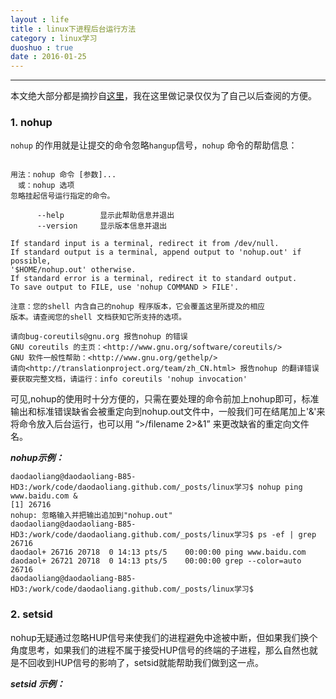 ```yaml
---
layout : life
title : linux下进程后台运行方法
category : linux学习
duoshuo : true
date : 2016-01-25
---
```



******

本文绝大部分都是摘抄自[这里](https://www.ibm.com/developerworks/cn/linux/l-cn-nohup/)，我在这里做记录仅仅为了自己以后查阅的方便。

<!-- more -->

### 1. nohup

`nohup` 的作用就是让提交的命令忽略`hangup`信号，`nohup` 命令的帮助信息：

```

用法：nohup 命令 [参数]...
　或：nohup 选项
忽略挂起信号运行指定的命令。

      --help		显示此帮助信息并退出
      --version		显示版本信息并退出

If standard input is a terminal, redirect it from /dev/null.
If standard output is a terminal, append output to 'nohup.out' if possible,
'$HOME/nohup.out' otherwise.
If standard error is a terminal, redirect it to standard output.
To save output to FILE, use 'nohup COMMAND > FILE'.

注意：您的shell 内含自己的nohup 程序版本，它会覆盖这里所提及的相应
版本。请查阅您的shell 文档获知它所支持的选项。

请向bug-coreutils@gnu.org 报告nohup 的错误
GNU coreutils 的主页：<http://www.gnu.org/software/coreutils/>
GNU 软件一般性帮助：<http://www.gnu.org/gethelp/>
请向<http://translationproject.org/team/zh_CN.html> 报告nohup 的翻译错误
要获取完整文档，请运行：info coreutils 'nohup invocation'

```

可见,nohup的使用时十分方便的，只需在要处理的命令前加上nohup即可，标准输出和标准错误缺省会被重定向到nohup.out文件中，一般我们可在结尾加上'&'来将命令放入后台运行，也可以用 “>/filename 2>&1” 来更改缺省的重定向文件名。

***nohup示例：***
  
```
daodaoliang@daodaoliang-B85-HD3:/work/code/daodaoliang.github.com/_posts/linux学习$ nohup ping www.baidu.com &
[1] 26716
nohup: 忽略输入并把输出追加到"nohup.out"
daodaoliang@daodaoliang-B85-HD3:/work/code/daodaoliang.github.com/_posts/linux学习$ ps -ef | grep 26716
daodaol+ 26716 20718  0 14:13 pts/5    00:00:00 ping www.baidu.com
daodaol+ 26721 20718  0 14:13 pts/5    00:00:00 grep --color=auto 26716
daodaoliang@daodaoliang-B85-HD3:/work/code/daodaoliang.github.com/_posts/linux学习$ 

```

### 2. setsid

nohup无疑通过忽略HUP信号来使我们的进程避免中途被中断，但如果我们换个角度思考，如果我们的进程不属于接受HUP信号的终端的子进程，那么自然也就是不回收到HUP信号的影响了，setsid就能帮助我们做到这一点。

***setsid 示例：***

```

```